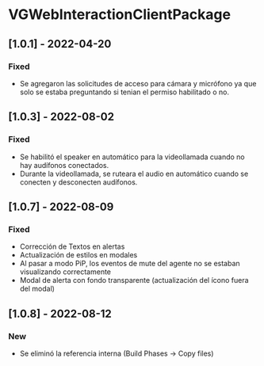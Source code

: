 # VGWebInteractionClientPackage

## [1.0.1] - 2022-04-20
### Fixed
- Se agregaron las solicitudes de acceso para cámara y micrófono ya que solo se estaba preguntando si tenian el permiso habilitado o no.

## [1.0.3] - 2022-08-02
### Fixed
- Se habilitó el speaker en automático para la videollamada cuando no hay audífonos conectados.
- Durante la videollamada, se ruteara el audio en automático cuando se conecten y desconecten audífonos. 

## [1.0.7] - 2022-08-09
### Fixed
- Corrección de Textos en alertas
- Actualización de estilos en modales
- Al pasar a modo PiP, los eventos de mute del agente no se estaban visualizando correctamente
- Modal de alerta con fondo transparente (actualización del ícono fuera del modal)

## [1.0.8] - 2022-08-12
### New
- Se eliminó la referencia interna (Build Phases -> Copy files)
